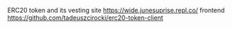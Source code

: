 ERC20 token and its vesting
site https://wide.junesuprise.repl.co/
frontend https://github.com/tadeuszcirocki/erc20-token-client
